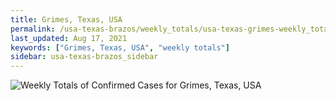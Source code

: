 ```yaml
---
title: Grimes, Texas, USA
permalink: /usa-texas-brazos/weekly_totals/usa-texas-grimes-weekly_totals.html
last_updated: Aug 17, 2021
keywords: ["Grimes, Texas, USA", "weekly totals"]
sidebar: usa-texas-brazos_sidebar
---
```


![Weekly Totals of Confirmed Cases for Grimes, Texas, USA](/covid_tracker/images/graphs/usa-texas-grimes-weekly_totals_graph.png)
